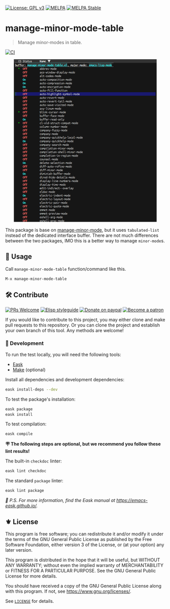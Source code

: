 [![License: GPL v3](https://img.shields.io/badge/License-GPL%20v3-blue.svg)](https://www.gnu.org/licenses/gpl-3.0)
[![MELPA](https://melpa.org/packages/manage-minor-mode-table-badge.svg)](https://melpa.org/#/manage-minor-mode-table)
[![MELPA Stable](https://stable.melpa.org/packages/manage-minor-mode-table-badge.svg)](https://stable.melpa.org/#/manage-minor-mode-table)

# manage-minor-mode-table
> Manage minor-modes in table.

[![CI](https://github.com/jcs-elpa/manage-minor-mode-table/actions/workflows/test.yml/badge.svg)](https://github.com/jcs-elpa/manage-minor-mode-table/actions/workflows/test.yml)

<p align="center">
  <img src="./etc/demo.png" width="450" height="513"/>
</p>

This package is base on [manage-minor-mode](https://github.com/emacsorphanage/manage-minor-mode),
but it uses `tabulated-list` instead of the dedicated interface buffer. 
There are not much differences between the two packages, IMO this 
is a better way to manage `minor-mode`s.

## 🔧 Usage

Call `manage-minor-mode-table` function/command like this.

```
M-x manage-minor-mode-table
```

## 🛠️ Contribute

[![PRs Welcome](https://img.shields.io/badge/PRs-welcome-brightgreen.svg)](http://makeapullrequest.com)
[![Elisp styleguide](https://img.shields.io/badge/elisp-style%20guide-purple)](https://github.com/bbatsov/emacs-lisp-style-guide)
[![Donate on paypal](https://img.shields.io/badge/paypal-donate-1?logo=paypal&color=blue)](https://www.paypal.me/jcs090218)
[![Become a patron](https://img.shields.io/badge/patreon-become%20a%20patron-orange.svg?logo=patreon)](https://www.patreon.com/jcs090218)

If you would like to contribute to this project, you may either
clone and make pull requests to this repository. Or you can
clone the project and establish your own branch of this tool.
Any methods are welcome!

### 🔬 Development

To run the test locally, you will need the following tools:

- [Eask](https://emacs-eask.github.io/)
- [Make](https://www.gnu.org/software/make/) (optional)

Install all dependencies and development dependencies:

```sh
eask install-deps --dev
```

To test the package's installation:

```sh
eask package
eask install
```

To test compilation:

```sh
eask compile
```

**🪧 The following steps are optional, but we recommend you follow these lint results!**

The built-in `checkdoc` linter:

```sh
eask lint checkdoc
```

The standard `package` linter:

```sh
eask lint package
```

*📝 P.S. For more information, find the Eask manual at https://emacs-eask.github.io/.*

## ⚜️ License

This program is free software; you can redistribute it and/or modify
it under the terms of the GNU General Public License as published by
the Free Software Foundation, either version 3 of the License, or
(at your option) any later version.

This program is distributed in the hope that it will be useful,
but WITHOUT ANY WARRANTY; without even the implied warranty of
MERCHANTABILITY or FITNESS FOR A PARTICULAR PURPOSE.  See the
GNU General Public License for more details.

You should have received a copy of the GNU General Public License
along with this program.  If not, see <https://www.gnu.org/licenses/>.

See [`LICENSE`](./LICENSE.txt) for details.
